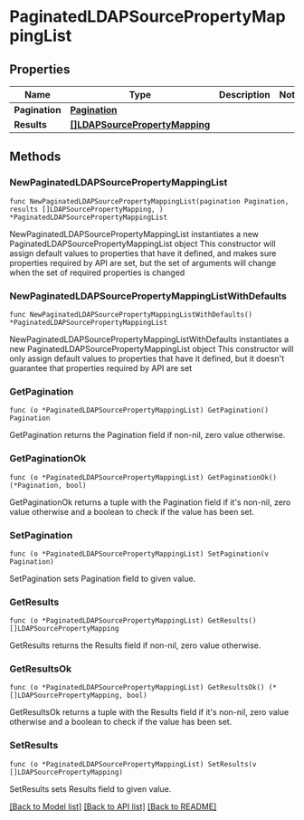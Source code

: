 # PaginatedLDAPSourcePropertyMappingList

## Properties

Name | Type | Description | Notes
------------ | ------------- | ------------- | -------------
**Pagination** | [**Pagination**](Pagination.md) |  | 
**Results** | [**[]LDAPSourcePropertyMapping**](LDAPSourcePropertyMapping.md) |  | 

## Methods

### NewPaginatedLDAPSourcePropertyMappingList

`func NewPaginatedLDAPSourcePropertyMappingList(pagination Pagination, results []LDAPSourcePropertyMapping, ) *PaginatedLDAPSourcePropertyMappingList`

NewPaginatedLDAPSourcePropertyMappingList instantiates a new PaginatedLDAPSourcePropertyMappingList object
This constructor will assign default values to properties that have it defined,
and makes sure properties required by API are set, but the set of arguments
will change when the set of required properties is changed

### NewPaginatedLDAPSourcePropertyMappingListWithDefaults

`func NewPaginatedLDAPSourcePropertyMappingListWithDefaults() *PaginatedLDAPSourcePropertyMappingList`

NewPaginatedLDAPSourcePropertyMappingListWithDefaults instantiates a new PaginatedLDAPSourcePropertyMappingList object
This constructor will only assign default values to properties that have it defined,
but it doesn't guarantee that properties required by API are set

### GetPagination

`func (o *PaginatedLDAPSourcePropertyMappingList) GetPagination() Pagination`

GetPagination returns the Pagination field if non-nil, zero value otherwise.

### GetPaginationOk

`func (o *PaginatedLDAPSourcePropertyMappingList) GetPaginationOk() (*Pagination, bool)`

GetPaginationOk returns a tuple with the Pagination field if it's non-nil, zero value otherwise
and a boolean to check if the value has been set.

### SetPagination

`func (o *PaginatedLDAPSourcePropertyMappingList) SetPagination(v Pagination)`

SetPagination sets Pagination field to given value.


### GetResults

`func (o *PaginatedLDAPSourcePropertyMappingList) GetResults() []LDAPSourcePropertyMapping`

GetResults returns the Results field if non-nil, zero value otherwise.

### GetResultsOk

`func (o *PaginatedLDAPSourcePropertyMappingList) GetResultsOk() (*[]LDAPSourcePropertyMapping, bool)`

GetResultsOk returns a tuple with the Results field if it's non-nil, zero value otherwise
and a boolean to check if the value has been set.

### SetResults

`func (o *PaginatedLDAPSourcePropertyMappingList) SetResults(v []LDAPSourcePropertyMapping)`

SetResults sets Results field to given value.



[[Back to Model list]](../README.md#documentation-for-models) [[Back to API list]](../README.md#documentation-for-api-endpoints) [[Back to README]](../README.md)


